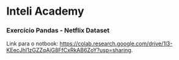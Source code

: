 # Inteli Academy

### Exercício Pandas - Netflix Dataset

Link para o notbook: <https://colab.research.google.com/drive/1l3-KEecJhl1zGZZqAjG8FfCxRkAB6ZoY?usp=sharing>.
